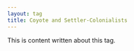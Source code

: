 ```yaml
---
layout: tag
title: Coyote and Settler-Colonialists
---
```

This is content written about this tag. 
